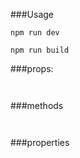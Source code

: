 
###Usage
```
npm run dev
```
```
npm run build
```


###props:
```


```
###methods
```


```
###properties
```

```

